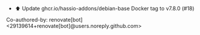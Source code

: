 - ⬆️ Update ghcr.io/hassio-addons/debian-base Docker tag to v7.8.0 (#18)

Co-authored-by: renovate[bot] <29139614+renovate[bot]@users.noreply.github.com>
